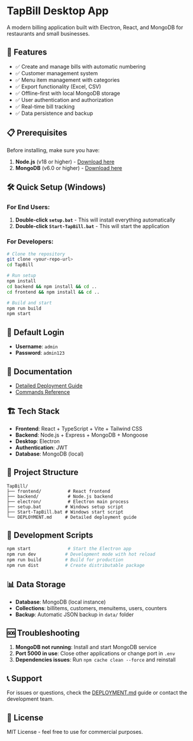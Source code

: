 # TapBill Desktop App

A modern billing application built with Electron, React, and MongoDB for restaurants and small businesses.

## 🚀 Features

- ✅ Create and manage bills with automatic numbering
- ✅ Customer management system
- ✅ Menu item management with categories
- ✅ Export functionality (Excel, CSV)
- ✅ Offline-first with local MongoDB storage
- ✅ User authentication and authorization
- ✅ Real-time bill tracking
- ✅ Data persistence and backup

## 📋 Prerequisites

Before installing, make sure you have:

1. **Node.js** (v18 or higher) - [Download here](https://nodejs.org/)
2. **MongoDB** (v6.0 or higher) - [Download here](https://www.mongodb.com/try/download/community)

## 🛠️ Quick Setup (Windows)

### For End Users:
1. **Double-click `setup.bat`** - This will install everything automatically
2. **Double-click `Start-TapBill.bat`** - This will start the application

### For Developers:
```bash
# Clone the repository
git clone <your-repo-url>
cd TapBill

# Run setup
npm install
cd backend && npm install && cd ..
cd frontend && npm install && cd ..

# Build and start
npm run build
npm start
```

## 🔑 Default Login

- **Username**: `admin`
- **Password**: `admin123`

## 📖 Documentation

- [Detailed Deployment Guide](DEPLOYMENT.md)
- [Commands Reference](CommanToRun.txt)

## 🏗️ Tech Stack

- **Frontend**: React + TypeScript + Vite + Tailwind CSS
- **Backend**: Node.js + Express + MongoDB + Mongoose
- **Desktop**: Electron
- **Authentication**: JWT
- **Database**: MongoDB (local)

## 📁 Project Structure

```
TapBill/
├── frontend/          # React frontend
├── backend/           # Node.js backend
├── electron/          # Electron main process
├── setup.bat         # Windows setup script
├── Start-TapBill.bat # Windows start script
└── DEPLOYMENT.md     # Detailed deployment guide
```

## 🔧 Development Scripts

```bash
npm start              # Start the Electron app
npm run dev           # Development mode with hot reload
npm run build         # Build for production
npm run dist          # Create distributable package
```

## 📊 Data Storage

- **Database**: MongoDB (local instance)
- **Collections**: billitems, customers, menuitems, users, counters
- **Backup**: Automatic JSON backup in `data/` folder

## 🆘 Troubleshooting

1. **MongoDB not running**: Install and start MongoDB service
2. **Port 5000 in use**: Close other applications or change port in `.env`
3. **Dependencies issues**: Run `npm cache clean --force` and reinstall

## 📞 Support

For issues or questions, check the [DEPLOYMENT.md](DEPLOYMENT.md) guide or contact the development team.

## 📄 License

MIT License - feel free to use for commercial purposes.
